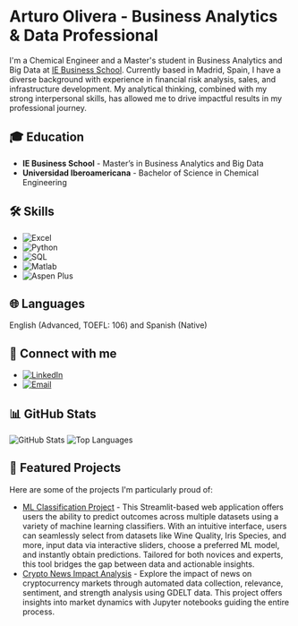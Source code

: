 <!DOCTYPE html>
<html lang="en">
<head>
    <meta charset="UTF-8">
    <meta name="viewport" content="width=device-width, initial-scale=1.0">
</head>
<body>

<h1>Arturo Olivera - Business Analytics & Data Professional</h1>

<p>
    I'm a Chemical Engineer and a Master's student in Business Analytics and Big Data at <a href="https://www.ie.edu/business-school/">IE Business School</a>. Currently based in Madrid, Spain, I have a diverse background with experience in financial risk analysis, sales, and infrastructure development. My analytical thinking, combined with my strong interpersonal skills, has allowed me to drive impactful results in my professional journey.
</p>

<h2>🎓 Education</h2>
<ul>
    <li><strong>IE Business School</strong> - Master’s in Business Analytics and Big Data</li>
    <li><strong>Universidad Iberoamericana</strong> - Bachelor of Science in Chemical Engineering</li>
</ul>

<h2>🛠 Skills</h2>
<ul>
    <li><img src="https://img.shields.io/badge/Excel-217346?style=for-the-badge&logo=microsoft-excel&logoColor=white" alt="Excel"></li>
    <li><img src="https://img.shields.io/badge/Python-3776AB?style=for-the-badge&logo=python&logoColor=white" alt="Python"></li>
    <li><img src="https://img.shields.io/badge/SQL-4479A1?style=for-the-badge&logo=sql&logoColor=white" alt="SQL"></li>
    <li><img src="https://img.shields.io/badge/Matlab-0076A8?style=for-the-badge&logo=mathworks&logoColor=white" alt="Matlab"></li>
    <li><img src="https://img.shields.io/badge/Aspen_Plus-0A8B9F?style=for-the-badge" alt="Aspen Plus"></li>
</ul>

<h2>🌐 Languages</h2>
<p>English (Advanced, TOEFL: 106) and Spanish (Native)</p>

<h2>🔗 Connect with me</h2>
<ul>
    <li><a href="https://www.linkedin.com/in/arturo-olivera-farill-7897a727b"><img src="https://img.shields.io/badge/LinkedIn-0077B5?style=for-the-badge&logo=linkedin&logoColor=white" alt="LinkedIn"></a></li>
    <li><a href="mailto:arturo.olivera@student.ie.edu"><img src="https://img.shields.io/badge/Email-D14836?style=for-the-badge&logo=gmail&logoColor=white" alt="Email"></a></li>
    <!-- Add other social media links as needed -->
</ul>

<h2>📊 GitHub Stats</h2>
<p>
    <img src="https://github-readme-stats.vercel.app/api?username=arturoolivera&show_icons=true&theme=radical" alt="GitHub Stats">
    <img src="https://github-readme-stats.vercel.app/api/top-langs/?username=arturoolivera&layout=compact&theme=radical" alt="Top Languages">
</p>

<h2>🌟 Featured Projects</h2>
<p>
    Here are some of the projects I'm particularly proud of:
</p>
<ul>
    <li><a href="https://github.com/arturoolivera/ml-portfolio-app">ML Classification Project</a> - This Streamlit-based web application offers users the ability to predict outcomes across multiple datasets using a variety of machine learning classifiers. With an intuitive interface, users can seamlessly select from datasets like Wine Quality, Iris Species, and more, input data via interactive sliders, choose a preferred ML model, and instantly obtain predictions. Tailored for both novices and experts, this tool bridges the gap between data and actionable insights.</li>
    <li><a href="https://github.com/arturoolivera/CryptoNewsImpactAnalysis">Crypto News Impact Analysis</a> - Explore the impact of news on cryptocurrency markets through automated data collection, relevance, sentiment, and strength analysis using GDELT data. This project offers insights into market dynamics with Jupyter notebooks guiding the entire process.</li>
    <!-- Add more projects as needed -->
</ul>

</body>
</html>
